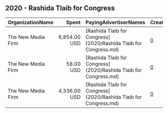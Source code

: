 ## 2020 - Rashida Tlaib for Congress 
|OrganizationName|Spent|PayingAdvertiserNames|CreativeUrls|Impressions|Genders|AgeBrackets|CountryCodes|BillingAddresses|CandidateBallotInformation|
|:---|---:|:---|:---|---:|:---|:---|:---|:---|:---|
|The New Media Firm|6,854.00 USD|[Rashida Tlaib for Congress](2020/Rashida Tlaib for Congress.md)|[0](https://www.snap.com/political-ads/asset/f6f59058d2266960dbd826fc3226f4353c53913b1f2df012b5975b911082682f?mediaType=mp4)|966,382||18+|united states|"1730 Rhode Island Ave, NW Ste 213,Washington,20036,US"|Rashida Tlaib for Congress|
|The New Media Firm|58.00 USD|[Rashida Tlaib for Congress](2020/Rashida Tlaib for Congress.md)|[0](https://www.snap.com/political-ads/asset/c0b270a58093959afa3d7567d017c53c1dfc1580f32280e09eba22233a780c29?mediaType=mov)|9,509||18+|united states|"1730 Rhode Island Ave, NW Ste 213,Washington,20036,US"|Rashida Tlaib for Congress|
|The New Media Firm|4,336.00 USD|[Rashida Tlaib for Congress](2020/Rashida Tlaib for Congress.md)|[0](https://www.snap.com/political-ads/asset/576067bce79219fe8b37437b201e9186e8ca77864d688e705b5c3e3d3361002f?mediaType=mp4)|396,340||18+|united states|"1730 Rhode Island Ave, NW Ste 213,Washington,20036,US"|Rashida Tlaib for Congress|
